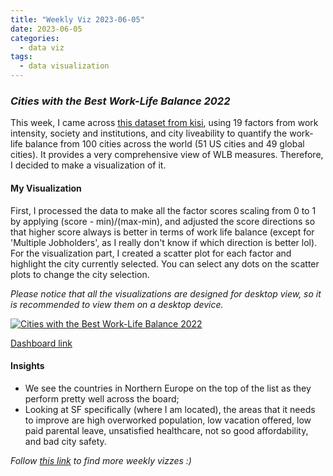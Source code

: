 ```yaml
---
title: "Weekly Viz 2023-06-05"
date: 2023-06-05
categories:
  - data viz
tags:
  - data visualization
---
```


### *Cities with the Best Work-Life Balance 2022*

This week, I came across [this dataset from kisi](https://www.getkisi.com/work-life-balance-2022#table), using 19 factors from work intensity, society and institutions, and city liveability to quantify the work-life balance from 100 cities across the world (51 US cities and 49 global cities). It provides a very comprehensive view of WLB measures. Therefore, I decided to make a visualization of it.  

#### My Visualization

First, I processed the data to make all the factor scores scaling from 0 to 1 by applying (score - min)/(max-min), and adjusted the score directions so that higher score always is better in terms of work life balance (except for 'Multiple Jobholders', as I really don't know if which direction is better lol). For the visualization part, I created a scatter plot for each factor and highlight the city currently selected. You can select any dots on the scatter plots to change the city selection.  

*Please notice that all the visualizations are designed for desktop view, so it is recommended to view them on a desktop device.*  

<div class='tableauPlaceholder' id='viz1686028136596' style='position: relative'>
  <noscript><a href='#'>
    <img alt='Cities with the Best Work-Life Balance 2022 ' src='https:&#47;&#47;public.tableau.com&#47;static&#47;images&#47;20&#47;20230605CitieswiththeBestWork-LifeBalance2022&#47;CitieswiththeBestWork-LifeBalance2022&#47;1_rss.png' style='border: none' />
    </a></noscript>
  <object class='tableauViz'  style='display:none;'>
    <param name='host_url' value='https%3A%2F%2Fpublic.tableau.com%2F' />
    <param name='embed_code_version' value='3' />
    <param name='site_root' value='' />
    <param name='name' value='20230605CitieswiththeBestWork-LifeBalance2022&#47;CitieswiththeBestWork-LifeBalance2022' />
    <param name='tabs' value='no' />
    <param name='toolbar' value='yes' />
    <param name='static_image' value='https:&#47;&#47;public.tableau.com&#47;static&#47;images&#47;20&#47;20230605CitieswiththeBestWork-LifeBalance2022&#47;CitieswiththeBestWork-LifeBalance2022&#47;1.png' />
    <param name='animate_transition' value='yes' />
    <param name='display_static_image' value='yes' />
    <param name='display_spinner' value='yes' />
    <param name='display_overlay' value='yes' />
    <param name='display_count' value='yes' />
    <param name='language' value='en-US' />
    <param name='filter' value='publish=yes' />
  </object></div>           
  <script type='text/javascript'>    
    var divElement = document.getElementById('viz1686028136596');            
    var vizElement = divElement.getElementsByTagName('object')[0];          
    if ( divElement.offsetWidth > 800 ) { vizElement.style.width='800px';vizElement.style.height='827px';} else if ( divElement.offsetWidth > 500 ) { vizElement.style.width='800px';vizElement.style.height='827px';} else { vizElement.style.width='100%';vizElement.style.height='827px';}            
    var scriptElement = document.createElement('script');         
    scriptElement.src = 'https://public.tableau.com/javascripts/api/viz_v1.js';    
    vizElement.parentNode.insertBefore(scriptElement, vizElement);             
</script>  

[Dashboard link](https://public.tableau.com/views/20230605CitieswiththeBestWork-LifeBalance2022/CitieswiththeBestWork-LifeBalance2022?:language=en-US&publish=yes&:display_count=n&:origin=viz_share_link)
  
#### Insights
* We see the countries in Northern Europe on the top of the list as they perform pretty well across the board;  
* Looking at SF specifically (where I am located), the areas that it needs to improve are high overworked population, low vacation offered, low paid parental leave, unsatisfied healthcare, not so good affordability, and bad city safety.     
  
*Follow [this link](https://yudong-94.github.io/personal-website/project/WeeklyViz2023/) to find more weekly vizzes :)*

